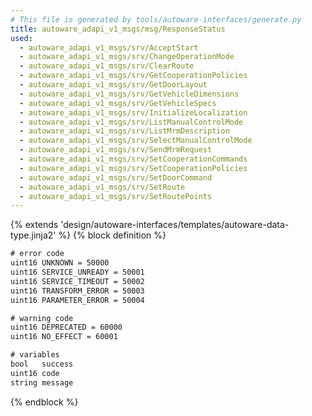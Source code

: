 ```yaml
---
# This file is generated by tools/autoware-interfaces/generate.py
title: autoware_adapi_v1_msgs/msg/ResponseStatus
used:
  - autoware_adapi_v1_msgs/srv/AcceptStart
  - autoware_adapi_v1_msgs/srv/ChangeOperationMode
  - autoware_adapi_v1_msgs/srv/ClearRoute
  - autoware_adapi_v1_msgs/srv/GetCooperationPolicies
  - autoware_adapi_v1_msgs/srv/GetDoorLayout
  - autoware_adapi_v1_msgs/srv/GetVehicleDimensions
  - autoware_adapi_v1_msgs/srv/GetVehicleSpecs
  - autoware_adapi_v1_msgs/srv/InitializeLocalization
  - autoware_adapi_v1_msgs/srv/ListManualControlMode
  - autoware_adapi_v1_msgs/srv/ListMrmDescription
  - autoware_adapi_v1_msgs/srv/SelectManualControlMode
  - autoware_adapi_v1_msgs/srv/SendMrmRequest
  - autoware_adapi_v1_msgs/srv/SetCooperationCommands
  - autoware_adapi_v1_msgs/srv/SetCooperationPolicies
  - autoware_adapi_v1_msgs/srv/SetDoorCommand
  - autoware_adapi_v1_msgs/srv/SetRoute
  - autoware_adapi_v1_msgs/srv/SetRoutePoints
---
```


{% extends 'design/autoware-interfaces/templates/autoware-data-type.jinja2' %}
{% block definition %}

```txt
# error code
uint16 UNKNOWN = 50000
uint16 SERVICE_UNREADY = 50001
uint16 SERVICE_TIMEOUT = 50002
uint16 TRANSFORM_ERROR = 50003
uint16 PARAMETER_ERROR = 50004

# warning code
uint16 DEPRECATED = 60000
uint16 NO_EFFECT = 60001

# variables
bool   success
uint16 code
string message
```

{% endblock %}
